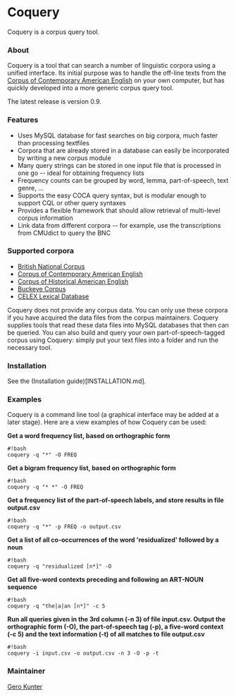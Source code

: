 # Coquery #

Coquery is a corpus query tool.

### About ###
Coquery is a tool that can search a number of linguistic corpora using a unified interface. Its initial purpose was to handle the off-line texts from the [Corpus of Contemporary American English](http://corpus.byu.edu/coca/) on your own computer, but has quickly developed into a more generic corpus query tool.

The latest release is version 0.9. 

### Features ###
* Uses MySQL database for fast searches on big corpora, much faster than processing textfiles
* Corpora that are already stored in a database can easily be incorporated by writing a new corpus module
* Many query strings can be stored in one input file that is processed in one go -- ideal for obtaining frequency lists
* Frequency counts can be grouped by word, lemma, part-of-speech, text genre, ...
* Supports the easy COCA query syntax, but is modular enough to support CQL or other query syntaxes
* Provides a flexible framework that should allow retrieval of multi-level corpus information
* Link data from different corpora -- for example, use the transcriptions from CMUdict to query the BNC

### Supported corpora ###
* [British National Corpus](http://www.natcorp.ox.ac.uk/)
* [Corpus of Contemporary American English](http://corpus.byu.edu/coca/)
* [Corpus of Historical American English](http://corpus.byu.edu/coha/)
* [Buckeye Corpus](http://buckeyecorpus.osu.edu/)
* [CELEX Lexical Database](https://catalog.ldc.upenn.edu/LDC96L14)

Coquery does not provide any corpus data. You can only use these corpora if you have acquired the data files from the corpus maintainers. Coquery supplies tools that read these data files into MySQL databases that then can be queried. You can also build and query your own part-of-speech-tagged corpus using Coquery: simply put your text files into a folder and run the necessary tool.

### Installation ###

See the (Installation guide)[INSTALLATION.md].

### Examples ###

Coquery is a command line tool (a graphical interface may be added at a later stage). Here are a view examples of how Coquery can be used:

**Get a word frequency list, based on orthographic form**
```
#!bash
coquery -q "*" -O FREQ
```
**Get a bigram frequency list, based on orthographic form**
```
#!bash
coquery -q "* *" -O FREQ
```
**Get a frequency list of the part-of-speech labels, and store results in file output.csv**
```
#!bash
coquery -q "*" -p FREQ -o output.csv
```
**Get a list of all co-occurrences of the word 'residualized' followed by a noun**
```
#!bash
coquery -q "residualized [n*]" -O
```
**Get all five-word contexts preceding and following an ART-NOUN sequence**
```
#!bash
coquery -q "the|a|an [n*]" -c 5
```
**Run all queries given in the 3rd column (-n 3) of file input.csv. Output the orthographic form (-O), the part-of-speech tag (-p), a five-word context (-c 5) and the text information (-t) of all matches to file output.csv**
```
#!bash
coquery -i input.csv -o output.csv -n 3 -O -p -t
```

### Maintainer ###

[Gero Kunter](http://www.anglistik.hhu.de/sections/anglistik-iii-english-language-and-linguistics/facultystaff/detailseite-kunter.html)
